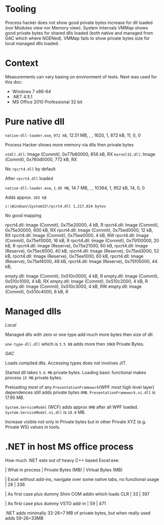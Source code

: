 
Tooling
===
Process hacker does not show good private bytes increase for dll loaded (nor Modules view nor Memory view).
System Internals VMMap shows good private bytes for shared dlls loaded (both native and managed from GAC which where NGENed).
VMMap fails to show private bytes size for local managed dlls loaded.

Context
=======
Measurements can vary basing on environment of tests. Next was used for this doc:

- Windows 7 x86-64
- .NET 4.5.1
- MS Office 2010 Professional 32 bit



Pure native dll 
===============
`native-dll-loader.exe`, `972 kB`, 12.51 MB, , , 1620, 1, 872 kB, 11, 0, 0

Process Hacker shows more memory via dlls then private bytes

`ntdll.dll`: Image (Commit), 0x77b60000, 856 kB, RX
`kernel32.dll`: Image (Commit), 0x760d0000, 772 kB, RX

No `rpcrt4.dll` by default

After `rpcrt4.dll` loaded

`native-dll-loader.exe`, `1.05 MB`, 14.7 MB, , , 10364, 1, 952 kB, 14, 0, 0

Adds approx. `103 kB`

`c:\Windows\System32\rpcrt4.dll 1,217,024 bytes`

No good mapping

rpcrt4.dll: Image (Commit), 0x75e20000, 4 kB, R
rpcrt4.dll: Image (Commit), 0x75e30000, 600 kB, RX
rpcrt4.dll: Image (Commit), 0x75ed0000, 12 kB, RX
rpcrt4.dll: Image (Commit), 0x75ee0000, 4 kB, RW
rpcrt4.dll: Image (Commit), 0x75ef0000, 16 kB, R
rpcrt4.dll: Image (Commit), 0x75f00000, 20 kB, R
rpcrt4.dll: Image (Reserve), 0x75e21000, 60 kB, 
rpcrt4.dll: Image (Reserve), 0x75ec6000, 40 kB, 
rpcrt4.dll: Image (Reserve), 0x75ed3000, 52 kB, 
rpcrt4.dll: Image (Reserve), 0x75ee1000, 60 kB, 
rpcrt4.dll: Image (Reserve), 0x75ef4000, 48 kB, 
rpcrt4.dll: Image (Reserve), 0x75f05000, 44 kB, 


empty.dll: Image (Commit), 0x510c0000, 4 kB, R
empty.dll: Image (Commit), 0x510c1000, 4 kB, RX
empty.dll: Image (Commit), 0x510c2000, 4 kB, R
empty.dll: Image (Commit), 0x510c3000, 4 kB, RW
empty.dll: Image (Commit), 0x510c4000, 8 kB, R


Managed dlls
=========================
*Local* 

Managed dlls with zero or one type add much more bytes then size of dll.

`one-type-dll.dll` which is `3.5 KB` adds more then `30KB` Private Bytes.

*GAC*

Loads compiled dlls. Accessing types does not involves JIT.

Started dll  takes `5.6 MB` private bytes. Loading basic functional makes process `15 MB` private bytes.

Preloading most of any `PresentationFramework`(WPF most high level layer) dependences still adds private bytes `8MB`. `PresentationFramework.ni.dll` is  17.95 MB.

`System.ServiceModel` (WCF) adds approx `9MB` after all WPF loaded. `System.ServiceModel.ni.dll` is `18.8` MB.


Increase visible not only in Private bytes but in other Private XYZ (e.g. Private WS) values in tools. 
 
.NET in host MS office process
=========================
How much .NET eats out of heavy C++ based Excel.exe:

| What in process                                                            | Private Bytes (MB) | Virtual Bytes (MB)
 
| Excel without add-ins, navigate over some native tabs, no functional usage | 26 	              | 336
 
| As first case plus dummy Shim COM addin which loads CLR                    | 33                 | 397
 
| As first case plus dummy VSTO add-in                                       | 59                 | 471

.NET adds minimally  33-26=7 MB of private bytes, but when really used adds 59-26=33MB 



